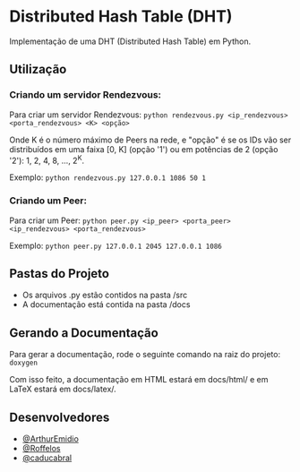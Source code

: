 # Distributed Hash Table (DHT)

Implementação de uma DHT (Distributed Hash Table) em Python.

## Utilização
### Criando um servidor Rendezvous:
Para criar um servidor Rendezvous: ```python rendezvous.py <ip_rendezvous> <porta_rendezvous> <K> <opção>```

Onde K é o número máximo de Peers na rede, e "opção" é se os IDs vão ser distribuídos em uma faixa \[0, K\] (opção '1') ou em potências de 2 (opção '2'): 1, 2, 4, 8, ..., 2<sup>K</sup>.

Exemplo: ```python rendezvous.py 127.0.0.1 1086 50 1```

### Criando um Peer:
Para criar um Peer: ```python peer.py <ip_peer> <porta_peer> <ip_rendezvous> <porta_rendezvous>```

Exemplo: ```python peer.py 127.0.0.1 2045 127.0.0.1 1086```

## Pastas do Projeto
* Os arquivos .py estão contidos na pasta /src
* A documentação está contida na pasta /docs

## Gerando a Documentação
Para gerar a documentação, rode o seguinte comando na raiz do projeto: ```doxygen```
   
Com isso feito, a documentação em HTML estará em docs/html/ e em LaTeX estará em docs/latex/.

## Desenvolvedores
* [@ArthurEmidio](https://github.com/ArthurEmidio)
* [@Roffelos](https://github.com/Roffelos)
* [@caducabral](https://github.com/caducabral)
